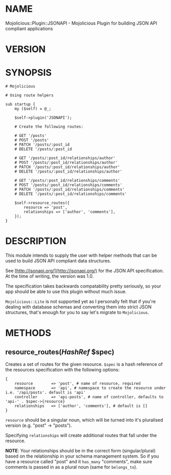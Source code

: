 # NAME

Mojolicious::Plugin::JSONAPI - Mojolicious Plugin for building JSON API compliant applications

# VERSION

# SYNOPSIS

    # Mojolicious

    # Using route helpers

    sub startup {
        my ($self) = @_;

        $self->plugin('JSONAPI');

        # Create the following routes:

        # GET '/posts'
        # POST '/posts'
        # PATCH '/posts/:post_id
        # DELETE '/posts/:post_id

        # GET '/posts/:post_id/relationships/author'
        # POST '/posts/:post_id/relationships/author'
        # PATCH '/posts/:post_id/relationships/author'
        # DELETE '/posts/:post_id/relationships/author'

        # GET '/posts/:post_id/relationships/comments'
        # POST '/posts/:post_id/relationships/comments'
        # PATCH '/posts/:post_id/relationships/comments'
        # DELETE '/posts/:post_id/relationships/comments'

        $self->resource_routes({
            resource => 'post',
            relationships => ['author', 'comments'],
        });
    }

# DESCRIPTION

This module intends to supply the user with helper methods that can be used to build JSON API
compliant data structures.

See [http://jsonapi.org/](http://jsonapi.org/) for the JSON API specification. At the time of writing, the version was 1.0.

The specification takes backwards compatability pretty seriously, so your app should be able to use this
plugin without much issue.

`Mojolicious::Lite` is not supported yet as I personally felt that if you're dealing with database schemas
and converting them into strict JSON structures, that's enough for you to say let's migrate to `Mojolicious`.

# METHODS

## resource\_routes(_HashRef_ $spec)

Creates a set of routes for the given resource. `$spec` is a hash reference of the resources specification
with the following options:

    {
        resource        => 'post', # name of resource, required
        namespace       => 'api', # namespace to create the resource under i.e. '/api/posts'. default is 'api'
        controller      => 'api-posts', # name of controller, defaults to 'api-' . $spec->{resource}
        relationships   => ['author', 'comments'], # default is []
    }

`resource` should be a singular noun, which will be turned into it's pluralised version (e.g. "post" -> "posts").

Specifying `relationships` will create additional routes that fall under the resource.

**NOTE**: Your relationships should be in the correct form (singular/plural) based on the relationship in your
schema management system. So if you have a resource called "post" and it `has_many` "comments", make sure
comments is passed in as a plural noun (same for `belongs_to`).
